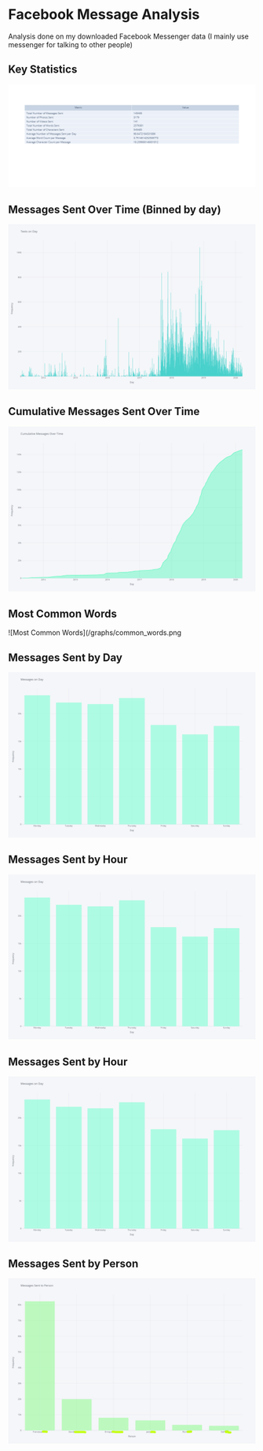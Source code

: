 # Facebook Message Analysis

Analysis done on my downloaded Facebook Messenger data (I mainly use messenger for talking to other people)

## Key Statistics
![Key Statistics](/graphs/text_table.png)

## Messages Sent Over Time (Binned by day)
![Messages sent over time ](/graphs/messages_over_time.png)

## Cumulative Messages Sent Over Time
![Cumulative Messages sent over time ](/graphs/cumulative_messages_over_time.png)

## Most Common Words
![Most Common Words](/graphs/common_words.png

## Messages Sent by Day
![Messages Sent by Day](/graphs/messages_on_day.png)

## Messages Sent by Hour
![Messages Sent by Hour](/graphs/messages_on_day.png)

## Messages Sent by Hour
![Messages Sent by Hour](/graphs/messages_on_day.png)

## Messages Sent by Person
![Messages Sent by person](/graphs/messages_sent_person.png)



